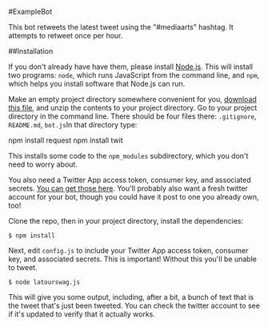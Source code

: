 #ExampleBot

This bot retweets the latest tweet using the "#mediaarts" hashtag. It attempts to retweet once per hour.

##Installation

If you don't already have have them, please install [Node.js](http://nodejs.org/). This will install two programs: `node`, which runs JavaScript from the command line, and `npm`, which helps you install software that Node.js can run.

Make an empty project directory somewhere convenient for you, [download this file](https://github.com/dariusk/examplebot/archive/master.zip), and unzip the contents to your project directory. Go to your project directory in the command line. There should be four files there: `.gitignore`, `README.md`, `bot.js`In that directory type:

npm install request
npm install twit

This installs some code to the `npm_modules` subdirectory, which you don't need to worry about.

You also need a Twitter App access token, consumer key, and associated secrets. [You can get those here](https://dev.twitter.com/apps/new). You'll probably also want a fresh twitter account for your bot, though you could have it post to one you already own, too!

Clone the repo, then in your project directory, install the dependencies:

`$ npm install`

Next, edit `config.js` to include your Twitter App access token, consumer key, and associated secrets. This is important! Without this you'll be unable to tweet.

`$ node latourswag.js`

This will give you some output, including, after a bit, a bunch of text that is the tweet that's just been tweeted. You can check the twitter account to see if it's updated to verify that it actually works.